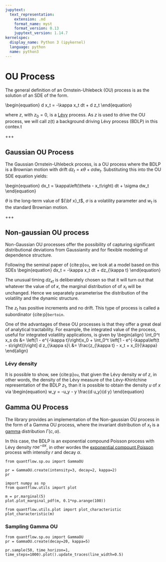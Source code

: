 ```yaml
---
jupytext:
  text_representation:
    extension: .md
    format_name: myst
    format_version: 0.13
    jupytext_version: 1.14.7
kernelspec:
  display_name: Python 3 (ipykernel)
  language: python
  name: python3
---
```


# OU Process

The general definition of an Ornstein-Uhlebeck (OU) process is as the solution of an SDE of the form.

\begin{equation}
    d x_t = -\kappa x_t dt + d z_t
\end{equation}

where $z$, with $z_0 = 0$, is a [Lévy](./levy.md) process. As $z$ is used to drive the OU process, we will call z(t) a background driving Lévy
process (BDLP) in this contex.t

+++

## Gaussian OU Process

The Gaussian Ornstein-Uhlebeck process, is a OU process where the BDLP is a Brownian motion with drift $d z_t = \kappa\theta + \sigma dw_t$. Substituting this into the OU SDE equation yields:

\begin{equation}
    dx_t = \kappa\left(\theta - x_t\right) dt + \sigma dw_t
\end{equation}

$\theta$ is the long-term value of ${\bf x}_t$, $\sigma$ is a volatility parameter and $w_t$ is the standard Brownian motion.

+++

## Non-gaussian OU process

Non-Gaussian OU processes offer the possibility of capturing significant distributional deviations from Gaussianity and for flexible modeling of dependence structure.

Following the seminal paper of {cite:p}`ou`, we look at a model based on this SDEs
\begin{equation}
    dx_t = -\kappa x_t dt + dz_{\kappa t}
\end{equation}

The unusual timing $dz_{\kappa t}$ is deliberately chosen so that it will turn out that whatever the value of of $\kappa$, the marginal distribution of of $x_t$ will be unchanged. Hence we separately parameterise the distribution of the volatility and the dynamic structure.

The $z_t$ has positive increments and no drift. This type of process is called a subordinator {cite:p}`bertoin`.

One of the advantages of these OU processes is that they offer a great deal of analytical tractability. For example, the integrated value of the process, useful for integrated volatility applications, is given by
\begin{align}
   \int_0^t x_s ds &= \left(1 - e^{-\kappa t}\right)x_0 + \int_0^t \left[1 - e^{-\kappa\left(t - s\right)}\right] d z_{\kappa s}\\
    &= \frac{z_{\kappa t} - x_t + x_0}{\kappa}
\end{align}

### Lévy density

It is possible to show, see {cite:p}`ou`, that given the Lévy density $w$ of $z$, in other words, the density of the Lévy measure of the Lévy-Khintchine representation of the BDLP $z_1$, than it is possible to obtain the density $u$ of $x$ via
\begin{equation}
    w_y = -u_y - y \frac{d u_y}{d y}
\end{equation}

## Gamma OU Process

The library provides an implementation of the Non-gaussian OU process in the form of a Gamma OU process, where the invariant distribution of $x_t$ is a [gamma](https://en.wikipedia.org/wiki/Gamma_distribution) distribution $\Gamma\left(c, \alpha\right)$.

In this case, the BDLP is an exponential compound Poisson process with Lévy density $r \alpha e^{-\alpha x}$, in other wordes the [exponential compount Poisson](./poisson.md) process with intensity $r$ and decay $\alpha$.

```{code-cell} ipython3
from quantflow.sp.ou import GammaOU

pr = GammaOU.create(intensity=3, decay=2, kappa=2)
pr
```

```{code-cell} ipython3
import numpy as np
from quantflow.utils import plot

m = pr.marginal(5)
plot.plot_marginal_pdf(m, 0.1*np.arange(100))
```

```{code-cell} ipython3
from quantflow.utils.plot import plot_characteristic
plot_characteristic(m)
```

### Sampling Gamma OU

```{code-cell} ipython3
from quantflow.sp.ou import GammaOU
pr = GammaOU.create(decay=20, kappa=5)

pr.sample(50, time_horizon=1, time_steps=1000).plot().update_traces(line_width=0.5)
```

```{code-cell} ipython3

```

```{code-cell} ipython3

```
